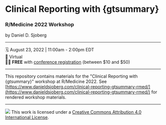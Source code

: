 # Clinical Reporting with {gtsummary}

### R/Medicine 2022 Workshop

by Daniel D. Sjoberg

------------------------------------------------------------------------

:spiral_calendar: August 23, 2022 | 11:00am - 2:00pm EDT\
:hotel: Virtual \
:sassy_man: **FREE** with [conference registration](https://events.linuxfoundation.org/r-medicine/register/) (between $10 and $50)

------------------------------------------------------------------------

This repository contains materials for the "Clinical Reporting with {gtsummary}" workshop at R/Medicine 2022. See [https://www.danieldsjoberg.com/clinical-reporting-gtsummary-rmed/](https://www.danieldsjoberg.com/clinical-reporting-gtsummary-rmed/) for rendered workshop materials.

------------------------------------------------------------------------

![](https://i.creativecommons.org/l/by/4.0/88x31.png) This work is licensed under a [Creative Commons Attribution 4.0 International License](https://creativecommons.org/licenses/by/4.0/).
